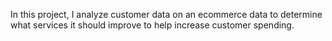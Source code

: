 In this project, I analyze customer data on an ecommerce data to determine what services it should improve to help increase customer spending. 
